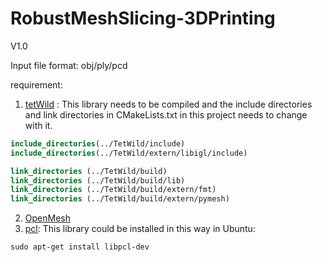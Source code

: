 # RobustMeshSlicing-3DPrinting



V1.0

Input file format: obj/ply/pcd

requirement:

1. [tetWild](https://github.com/Yixin-Hu/TetWild) : This library needs to be compiled and the include directories and link directories in CMakeLists.txt in this project needs to change with it.

```cmake
include_directories(../TetWild/include)
include_directories(../TetWild/extern/libigl/include)

link_directories (../TetWild/build)
link_directories (../TetWild/build/lib)
link_directories (../TetWild/build/extern/fmt)
link_directories (../TetWild/build/extern/pymesh)
```

2. [OpenMesh](https://www.graphics.rwth-aachen.de/software/openmesh/)
3. [pcl](https://pointclouds.org): This library could be installed in this way in Ubuntu:

```shell
sudo apt-get install libpcl-dev
```